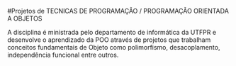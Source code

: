 #Projetos de TECNICAS DE PROGRAMAÇÃO / PROGRAMAÇÃO ORIENTADA A OBJETOS
<p>A disciplina é ministrada pelo departamento de informática da UTFPR e desenvolve o aprendizado da POO através de projetos que trabalham conceitos fundamentais de Objeto como polimorfismo, desacoplamento, independência funcional entre outros. </p>

